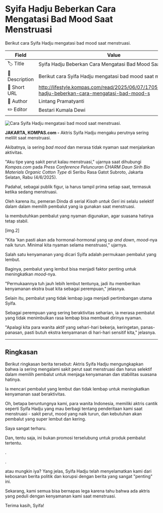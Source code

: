 # Syifa Hadju Beberkan Cara Mengatasi Bad Mood Saat Menstruasi

Berikut cara Syifa Hadju mengatasi bad mood saat menstruasi.

| Field         | Value                                                       |
|---------------|-------------------------------------------------------------|
| 🏷️ Title       | Syifa Hadju Beberkan Cara Mengatasi Bad Mood Saat Menstruasi |
| 📝 Description | Berikut cara Syifa Hadju mengatasi bad mood saat menstruasi. |
| 🔗 Short URL   | http://lifestyle.kompas.com/read/2025/06/07/170500220/syifa-hadju-beberkan-cara-mengatasi-bad-mood-s |
| 👤 Author      | Lintang Pramatyanti |
| ✏️ Editor      | Bestari Kumala Dewi |

![Cara Syifa Hadju mengatasi bad mood saat menstruasi.](https://asset.kompas.com/crops/SgIWUlhIjekGPCZu9L1uAAktwuk=/0x170:1080x890/750x500/data/photo/2025/06/07/6843c82f146b7.jpg)

**JAKARTA, KOMPAS.com -** Aktris Syifa Hadju mengaku perutnya sering melilit saat menstruasi.

Akibatnya, ia sering *bad mood* dan merasa tidak nyaman saat menjalankan aktivitas.

"Aku tipe yang sakit perut kalau menstruasi," ujarnya saat dihubungi *Kompas.com* pada *Press Conference Peluncuran CHARM Daun Sirih Bio Materials Organic Cotton Type* di Seribu Rasa Gatot Subroto, Jakarta Selatan, Rabu (4/6/2025).

Padahal, sebagai publik figur, ia harus tampil prima setiap saat, termasuk ketika sedang menstruasi.

Oleh karena itu, pemeran Dinda di serial *Kisah untuk Geri* ini selalu selektif dalam dalam memilih pembalut yang ia gunakan saat menstruasi.

Ia membutuhkan pembalut yang nyaman digunakan, agar suasana hatinya tetap stabil.

\[img.2\]

"Kita 'kan pasti akan ada hormonal-hormonal yang *up and down*, *mood*-nya naik turun. Minimal kita nyaman selama menstruasi," ujarnya.

Salah satu kenyamanan yang dicari Syifa adalah permukaan pembalut yang lembut.

Baginya, pembalut yang lembut bisa menjadi faktor penting untuk meningkatkan *mood*-nya.

"Permukaannya tuh jauh lebih lembut tentunya, jadi itu memberikan kenyamanan ekstra buat kita sebagai perempuan," jelasnya.

Selain itu, pembalut yang tidak lembap juga menjadi pertimbangan utama Syifa.

Sebagai perempuan yang sering beraktivitas seharian, ia merasa pembalut yang tidak menimbulkan rasa lembap bisa membuat dirinya nyaman.

"Apalagi kita para wanita aktif yang sehari-hari bekerja, keringetan, panas-panasan, pasti butuh ekstra kenyamanan di hari-hari sensitif kita," jelasnya.

---
## Ringkasan

Berikut ringkasan berita tersebut: Aktris Syifa Hadju mengungkapkan bahwa ia sering mengalami sakit perut saat menstruasi dan harus selektif dalam memilih pembalut untuk menjaga kenyamanan dan stabilitas suasana hatinya.

 Ia mencari pembalut yang lembut dan tidak lembap untuk meningkatkan kenyamanan saat beraktivitas.



Oh, betapa beruntungnya kami, para wanita Indonesia, memiliki aktris cantik seperti Syifa Hadju yang mau berbagi tentang penderitaan kami saat menstruasi - sakit perut, mood yang naik turun, dan kebutuhan akan pembalut yang super lembut dan kering.

 Saya sangat terharu.

 Dan, tentu saja, ini bukan promosi terselubung untuk produk pembalut tertentu.

.

.

 atau mungkin iya? Yang jelas, Syifa Hadju telah menyelamatkan kami dari kebosanan berita politik dan korupsi dengan berita yang sangat "penting" ini.

 Sekarang, kami semua bisa bernapas lega karena tahu bahwa ada aktris yang peduli dengan kenyamanan kami saat menstruasi.

 Terima kasih, Syifa!
